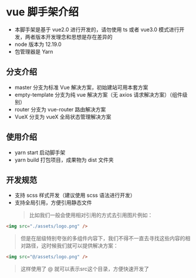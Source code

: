 # vue 脚手架介绍

-   本脚手架是基于 vue2.0 进行开发的，请勿使用 ts 或者 vue3.0 模式进行开发，两者版本开发理念和思想是存在差异的
-   node 版本为 12.19.0
-   包管理器是 Yarn

## 分支介绍

-   master 分支为标准 Vue 解决方案，初始建站可用本套方案
-   empty-template 分支为纯 vue 解决方案（无 axios 请求解决方案）（组件级别）
-   router 分支为 vue-router 路由解决方案
-   VueX 分支为 vueX 全局状态管理解决方案

## 使用介绍

-   yarn start 启动脚手架
-   yarn build 打包项目，成果物为 dist 文件夹

## 开发规范

-   支持 scss 样式开发（建议使用 scss 语法进行开发）
-   支持全局引用，方便引用静态文件
    > 比如我们一般会使用相对引用的方式去引用图片例如：

```html
<img src="./assets/logo.png" />
```

> 但是在层级特别夸张的多组件内容下，我们不得不一直去寻找这些内容的相对路径，这时候我们就可以提供解决方案：

```html
<img src="@/assets/logo.png" />
```

> 这样使用了 @ 就可以表示src这个目录，方便快速开发了
